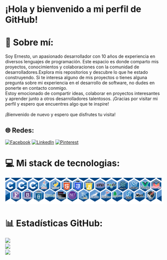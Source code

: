 <h1>¡Hola y bienvenido a mi perfil de GitHub!</h1>

# 💫 Sobre mí:
  Soy Ernesto, un apasionado desarrollador con 10 años de experiencia en diversos lenguajes de programación. Este espacio es donde comparto mis proyectos, conocimientos y colaboraciones con la comunidad de desarrolladores.Explora mis repositorios y descubre lo que he estado construyendo. Si te interesa alguno de mis proyectos o tienes alguna pregunta sobre mi experiencia en el desarrollo de software, no dudes en ponerte en contacto conmigo.<br>Estoy emocionado de compartir ideas, colaborar en proyectos interesantes y aprender junto a otros desarrolladores talentosos. ¡Gracias por visitar mi perfil y espero que encuentres algo que te inspire!<br><br>¡Bienvenido de nuevo y espero que disfrutes tu visita!

## 🌐 Redes:
[![Facebook](https://img.shields.io/badge/Facebook-%231877F2.svg?logo=Facebook&logoColor=white)](https://facebook.com/ernesto.urrutia.9022/) 
[![LinkedIn](https://img.shields.io/badge/LinkedIn-%230077B5.svg?logo=linkedin&logoColor=white)](https://linkedin.com/in/leug/) 
[![Pinterest](https://img.shields.io/badge/Pinterest-%23E60023.svg?logo=Pinterest&logoColor=white)](https://pinterest.com/luisernestourrutiagarcia/) 

# 💻 Mi stack de tecnologias:
<img src="stackt.png">

# 📊 Estadísticas GitHub:
![](https://github-readme-stats.vercel.app/api?username=ErnestoUrrutia&theme=buefy&hide_border=false&include_all_commits=true&count_private=true)<br/>
![](https://github-readme-streak-stats.herokuapp.com/?user=ErnestoUrrutia&theme=buefy&hide_border=false)<br/>
![](https://github-readme-stats.vercel.app/api/top-langs/?username=ErnestoUrrutia&theme=buefy&hide_border=false&include_all_commits=true&count_private=true&layout=compact)




